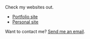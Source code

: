 Check my websites out.

- [Portfolio site](https://dechrissen.github.io/)
- [Personal site](https://www.derekandersen.net/)

Want to contact me? [Send me an email](mailto:mail@derekandersen.net).
